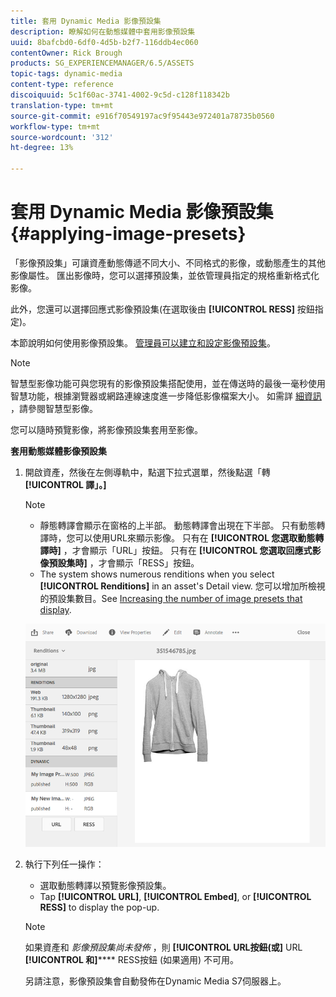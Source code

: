 ```yaml
---
title: 套用 Dynamic Media 影像預設集
description: 瞭解如何在動態媒體中套用影像預設集
uuid: 8bafcbd0-6df0-4d5b-b2f7-116ddb4ec060
contentOwner: Rick Brough
products: SG_EXPERIENCEMANAGER/6.5/ASSETS
topic-tags: dynamic-media
content-type: reference
discoiquuid: 5c1f60ac-3741-4002-9c5d-c128f118342b
translation-type: tm+mt
source-git-commit: e916f70549197ac9f95443e972401a78735b0560
workflow-type: tm+mt
source-wordcount: '312'
ht-degree: 13%

---
```



# 套用 Dynamic Media 影像預設集 {#applying-image-presets}

「影像預設集」可讓資產動態傳遞不同大小、不同格式的影像，或動態產生的其他影像屬性。 匯出影像時，您可以選擇預設集，並依管理員指定的規格重新格式化影像。

此外，您還可以選擇回應式影像預設集(在選取後由 **[!UICONTROL RESS]** 按鈕指定)。

本節說明如何使用影像預設集。 [管理員可以建立和設定影像預設集](managing-image-presets.md)。

>[!NOTE]
>
>智慧型影像功能可與您現有的影像預設集搭配使用，並在傳送時的最後一毫秒使用智慧功能，根據瀏覽器或網路連線速度進一步降低影像檔案大小。 如需詳 [細資訊](imaging-faq.md) ，請參閱智慧型影像。

您可以隨時預覽影像，將影像預設集套用至影像。

**套用動態媒體影像預設集**

1. 開啟資產，然後在左側導軌中，點選下拉式選單，然後點選「轉 **[!UICONTROL 譯」。]**

   >[!NOTE]
   >
   >* 靜態轉譯會顯示在窗格的上半部。 動態轉譯會出現在下半部。 只有動態轉譯時，您可以使用URL來顯示影像。 只有在 **[!UICONTROL 您選取動態轉譯時]** ，才會顯示「URL」按鈕。 只有在 **[!UICONTROL 您選取回應式影像預設集時]** ，才會顯示「RESS」按鈕。
      >
      >
   * The system shows numerous renditions when you select **[!UICONTROL Renditions]** in an asset&#39;s Detail view. 您可以增加所檢視的預設集數目。See [Increasing the number of image presets that display](managing-image-presets.md#increasing-or-decreasing-the-number-of-image-presets-that-display).


   ![chlimage_1-208](assets/chlimage_1-208.png)

1. 執行下列任一操作：

   * 選取動態轉譯以預覽影像預設集。
   * Tap **[!UICONTROL URL]**, **[!UICONTROL Embed]**, or **[!UICONTROL RESS]** to display the pop-up.

   >[!NOTE]
   >
   >如果資產和 *影像預設集尚未發佈* ，則 **[!UICONTROL URL按鈕(或]** URL **[!UICONTROL 和]****** RESS按鈕 (如果適用) 不可用。
   >
   >另請注意，影像預設集會自動發佈在Dynamic Media S7伺服器上。

